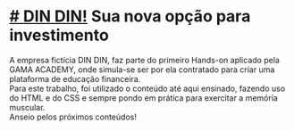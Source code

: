 [# **DIN DIN**!](/assets/images/ilustra-banner.png) 
Sua nova opção para investimento   
==  
  A empresa fictícia DIN DIN, faz parte do primeiro Hands-on aplicado pela GAMA ACADEMY, onde simula-se ser por ela contratado para criar uma plataforma de educação financeira.  
  Para este trabalho, foi utilizado o conteúdo até aqui ensinado, fazendo uso do HTML e do CSS e sempre pondo em prática para exercitar a memória muscular.  
  Anseio pelos próximos conteúdos!



